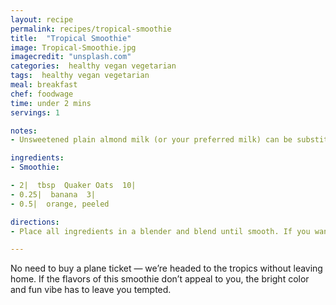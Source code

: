 ```yaml
---
layout: recipe
permalink: recipes/tropical-smoothie
title:  "Tropical Smoothie"
image: Tropical-Smoothie.jpg
imagecredit: "unsplash.com"
categories:  healthy vegan vegetarian
tags:  healthy vegan vegetarian
meal: breakfast
chef: foodwage
time: under 2 mins
servings: 1

notes:
- Unsweetened plain almond milk (or your preferred milk) can be substituted for the vanilla variety if you want a less sweet smoothie.

ingredients:
- Smoothie:

- 2|  tbsp  Quaker Oats  10|
- 0.25|  banana  3|
- 0.5|  orange, peeled

directions:
- Place all ingredients in a blender and blend until smooth. If you want the drink thicker, add more oats and ice cubes.

---
```


No need to buy a plane ticket — we’re headed to the tropics without leaving home. If the flavors of this smoothie don’t appeal to you, the bright color and fun vibe has to leave you tempted.